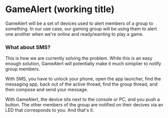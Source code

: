 # GameAlert (working title)

GameAlert will be a set of devices used to alert members of a group to something. In our use case, our gaming group will be using them to alert one another when we're online and ready/wanting to play a game.

### What about SMS?
This is how we are currently solving the problem. While this is an easy enough solution, GameAlert will potentially make it much simiplier to notify group members. 

With SMS, you have to unlock your phone, open the app launcher, find the messaging app, back out of the active thread, find the group thread, and then compose and send your message.

With GameAlert, the device sits next to the console or PC, and you push a button. The other members of the group are notified on their decives via an LED that corresponds to you. And that's it.

